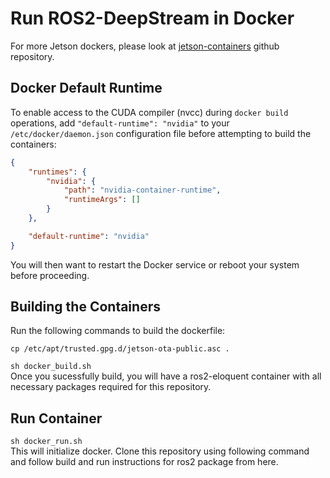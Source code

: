 # Run ROS2-DeepStream in Docker

For more Jetson dockers, please look at [jetson-containers](https://github.com/dusty-nv/jetson-containers) github repository.

## Docker Default Runtime

To enable access to the CUDA compiler (nvcc) during `docker build` operations, add `"default-runtime": "nvidia"` to your `/etc/docker/daemon.json` configuration file before attempting to build the containers:

``` json
{
    "runtimes": {
        "nvidia": {
            "path": "nvidia-container-runtime",
            "runtimeArgs": []
        }
    },

    "default-runtime": "nvidia"
}
```

You will then want to restart the Docker service or reboot your system before proceeding.

## Building the Containers

Run the following commands to build the dockerfile:

`cp /etc/apt/trusted.gpg.d/jetson-ota-public.asc .`

``` sh docker_build.sh ``` <br/>
Once you sucessfully build, you will have a ros2-eloquent container with all necessary packages required for this repository.<br/>


## Run Container

``` sh docker_run.sh ```<br/>
This will initialize docker. Clone this repository using following command and follow build and run instructions for ros2 package from here.<br/>



